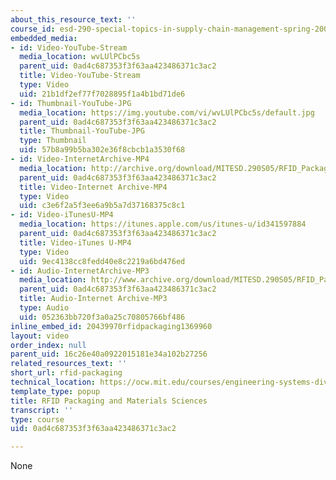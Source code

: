 ```yaml
---
about_this_resource_text: ''
course_id: esd-290-special-topics-in-supply-chain-management-spring-2005
embedded_media:
- id: Video-YouTube-Stream
  media_location: wvLUlPCbc5s
  parent_uid: 0ad4c687353f3f63aa423486371c3ac2
  title: Video-YouTube-Stream
  type: Video
  uid: 21b1df2ef77f7028895f1a4b1bd71de6
- id: Thumbnail-YouTube-JPG
  media_location: https://img.youtube.com/vi/wvLUlPCbc5s/default.jpg
  parent_uid: 0ad4c687353f3f63aa423486371c3ac2
  title: Thumbnail-YouTube-JPG
  type: Thumbnail
  uid: 57b8a99b5ba302e36f8cbcb1a3530f68
- id: Video-InternetArchive-MP4
  media_location: http://archive.org/download/MITESD.290S05/RFID_Packaging-and-Materials_Sciences-220k.mp4
  parent_uid: 0ad4c687353f3f63aa423486371c3ac2
  title: Video-Internet Archive-MP4
  type: Video
  uid: c3e6f2a5f3ee6a9b5a7d37168375c8c1
- id: Video-iTunesU-MP4
  media_location: https://itunes.apple.com/us/itunes-u/id341597884
  parent_uid: 0ad4c687353f3f63aa423486371c3ac2
  title: Video-iTunes U-MP4
  type: Video
  uid: 9ec4138cc8fedd40e8c2219a6bd476ed
- id: Audio-InternetArchive-MP3
  media_location: http://www.archive.org/download/MITESD.290S05/RFID_Packaging-and-Materials_Sciences.mp3
  parent_uid: 0ad4c687353f3f63aa423486371c3ac2
  title: Audio-Internet Archive-MP3
  type: Audio
  uid: 052363bb720f3a0a25c70805766bf486
inline_embed_id: 20439970rfidpackaging1369960
layout: video
order_index: null
parent_uid: 16c26e40a0922015181e34a102b27256
related_resources_text: ''
short_url: rfid-packaging
technical_location: https://ocw.mit.edu/courses/engineering-systems-division/esd-290-special-topics-in-supply-chain-management-spring-2005/conference-videos/rfid-packaging
template_type: popup
title: RFID Packaging and Materials Sciences
transcript: ''
type: course
uid: 0ad4c687353f3f63aa423486371c3ac2

---
```

None